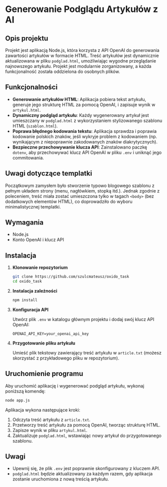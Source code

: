 
# Generowanie Podglądu Artykułów z AI

## Opis projektu

Projekt jest aplikacją Node.js, która korzysta z API OpenAI do generowania zawartości artykułów w formacie HTML. Treść artykułów jest dynamicznie aktualizowana w pliku `podglad.html`, umożliwiając wygodne przeglądanie najnowszego artykułu. Projekt jest modularnie zorganizowany, a każda funkcjonalność została oddzielona do osobnych plików.

## Funkcjonalności

- **Generowanie artykułów HTML**: Aplikacja pobiera tekst artykułu, generuje jego strukturę HTML za pomocą OpenAI, i zapisuje wynik w `artykul.html`.
- **Dynamiczny podgląd artykułu**: Każdy wygenerowany artykuł jest umieszczany w `podglad.html` z wykorzystaniem stylizowanego szablonu HTML (`szablon.html`).
- **Poprawa błędnego kodowania tekstu**: Aplikacja sprawdza i poprawia kodowanie polskich znaków, jeśli wykryje problem z kodowaniem (np. wynikającym z niepoprawnie zakodowanych znaków diakrytycznych).
- **Bezpieczne przechowywanie klucza API**: Zainstalowano paczkę `dotenv`, aby przechowywać klucz API OpenAI w pliku `.env` i uniknąć jego commitowania.

## Uwagi dotyczące templatki

Początkowym zamysłem było stworzenie typowo blogowego szablonu z pełnym układem strony (menu, nagłówkiem, stopką itd.). Jednak zgodnie z poleceniem, treść miała zostać umieszczona tylko w tagach `<body>` (bez dodatkowych elementów HTML), co doprowadziło do wyboru minimalistycznej templatki.

## Wymagania

- Node.js
- Konto OpenAI i klucz API

## Instalacja

1. **Klonowanie repozytorium**

   ```bash
   git clone https://github.com/szulcmateusz/oxido_task
   cd oxido_task
   ```

2. **Instalacja zależności**

   ```bash
   npm install
   ```

3. **Konfiguracja API**

   Utwórz plik `.env` w katalogu głównym projektu i dodaj swój klucz API OpenAI:

   ```
   OPENAI_API_KEY=your_openai_api_key
   ```

4. **Przygotowanie pliku artykułu**

   Umieść plik tekstowy zawierający treść artykułu w `article.txt` (możesz skorzystać z przykładowego pliku w repozytorium).

## Uruchomienie programu

Aby uruchomić aplikację i wygenerować podgląd artykułu, wykonaj poniższą komendę:

```bash
node app.js
```

Aplikacja wykona następujące kroki:

1. Odczyta treść artykułu z `article.txt`.
2. Przetworzy treść artykułu za pomocą OpenAI, tworząc strukturę HTML.
3. Zapisze wynik w pliku `artykul.html`.
4. Zaktualizuje `podglad.html`, wstawiając nowy artykuł do przygotowanego szablonu.



## Uwagi

- Upewnij się, że plik `.env` jest poprawnie skonfigurowany z kluczem API.
- `podglad.html` będzie aktualizowany za każdym razem, gdy aplikacja zostanie uruchomiona z nową treścią artykułu.

